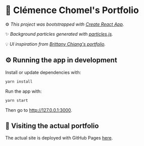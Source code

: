 # :briefcase: Clémence Chomel's Portfolio

:gear: _This project was bootstrapped with [Create React App](https://github.com/facebook/create-react-app)._

:sparkles: _Background particles generated with [particles.js](https://vincentgarreau.com/particles.js/)._

:bulb: _UI inspiration from [Brittany Chiang's portfolio](https://brittanychiang.com/)._

## :gear: Running the app in development

Install or update dependencies with:

```bash
yarn install
```

Run the app with:

```bash
yarn start
```

Then go to http://127.0.0.1:3000.

## :round_pushpin: Visiting the actual portfolio

The actual site is deployed with GitHub Pages [here](https://chomelc.github.io/Portfolio/).
